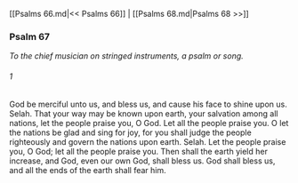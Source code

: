 [[Psalms 66.md|<< Psalms 66]]  |  [[Psalms 68.md|Psalms 68 >>]]

### Psalm 67

*To the chief musician on stringed instruments, a psalm or song.*

###### 1
God be merciful unto us, and bless us, and cause his face to shine upon us. Selah. That your way may be known upon earth, your salvation among all nations, let the people praise you, O God. Let all the people praise you. O let the nations be glad and sing for joy, for you shall judge the people righteously and govern the nations upon earth. Selah. Let the people praise you, O God; let all the people praise you. Then shall the earth yield her increase, and God, even our own God, shall bless us. God shall bless us, and all the ends of the earth shall fear him.